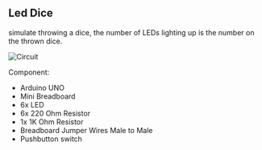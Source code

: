 ## Led Dice
simulate throwing a dice, the number of LEDs lighting up is the number on the thrown dice.

![Circuit](https://drive.google.com/uc?export=view&id=1CebeWlCPXrq5QGcRJ2dUFxwvb56C9Tar)

Component:
 - Arduino UNO
 - Mini Breadboard
 - 6x LED
 - 6x 220 Ohm Resistor
 - 1x 1K Ohm Resistor
 - Breadboard Jumper Wires Male to Male
 - Pushbutton switch